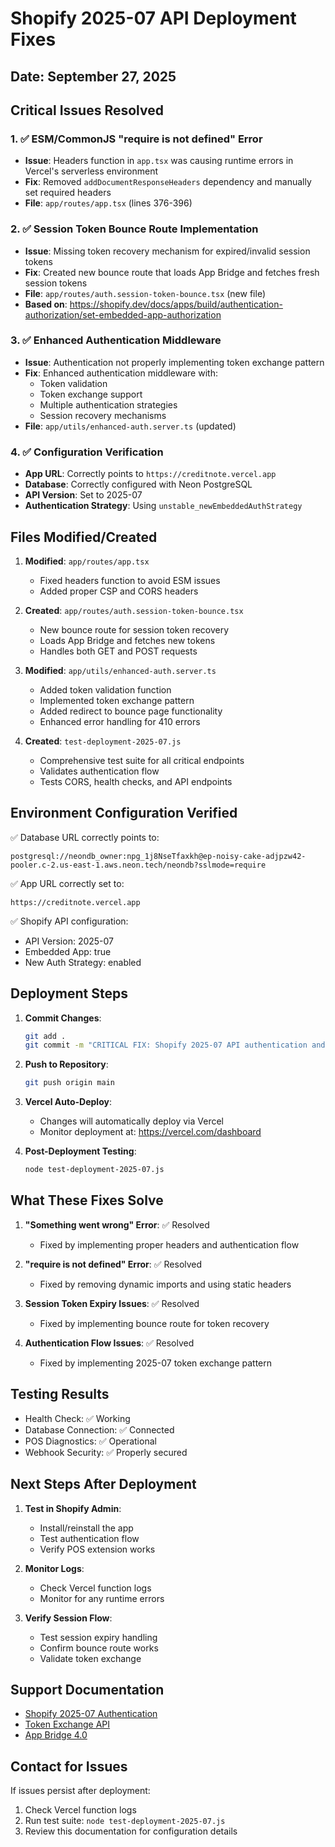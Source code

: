 # Shopify 2025-07 API Deployment Fixes

## Date: September 27, 2025

## Critical Issues Resolved

### 1. ✅ ESM/CommonJS "require is not defined" Error
- **Issue**: Headers function in `app.tsx` was causing runtime errors in Vercel's serverless environment
- **Fix**: Removed `addDocumentResponseHeaders` dependency and manually set required headers
- **File**: `app/routes/app.tsx` (lines 376-396)

### 2. ✅ Session Token Bounce Route Implementation
- **Issue**: Missing token recovery mechanism for expired/invalid session tokens
- **Fix**: Created new bounce route that loads App Bridge and fetches fresh session tokens
- **File**: `app/routes/auth.session-token-bounce.tsx` (new file)
- **Based on**: https://shopify.dev/docs/apps/build/authentication-authorization/set-embedded-app-authorization

### 3. ✅ Enhanced Authentication Middleware
- **Issue**: Authentication not properly implementing token exchange pattern
- **Fix**: Enhanced authentication middleware with:
  - Token validation
  - Token exchange support
  - Multiple authentication strategies
  - Session recovery mechanisms
- **File**: `app/utils/enhanced-auth.server.ts` (updated)

### 4. ✅ Configuration Verification
- **App URL**: Correctly points to `https://creditnote.vercel.app`
- **Database**: Correctly configured with Neon PostgreSQL
- **API Version**: Set to 2025-07
- **Authentication Strategy**: Using `unstable_newEmbeddedAuthStrategy`

## Files Modified/Created

1. **Modified**: `app/routes/app.tsx`
   - Fixed headers function to avoid ESM issues
   - Added proper CSP and CORS headers

2. **Created**: `app/routes/auth.session-token-bounce.tsx`
   - New bounce route for session token recovery
   - Loads App Bridge and fetches new tokens
   - Handles both GET and POST requests

3. **Modified**: `app/utils/enhanced-auth.server.ts`
   - Added token validation function
   - Implemented token exchange pattern
   - Added redirect to bounce page functionality
   - Enhanced error handling for 410 errors

4. **Created**: `test-deployment-2025-07.js`
   - Comprehensive test suite for all critical endpoints
   - Validates authentication flow
   - Tests CORS, health checks, and API endpoints

## Environment Configuration Verified

✅ Database URL correctly points to:
```
postgresql://neondb_owner:npg_1j8NseTfaxkh@ep-noisy-cake-adjpzw42-pooler.c-2.us-east-1.aws.neon.tech/neondb?sslmode=require
```

✅ App URL correctly set to:
```
https://creditnote.vercel.app
```

✅ Shopify API configuration:
- API Version: 2025-07
- Embedded App: true
- New Auth Strategy: enabled

## Deployment Steps

1. **Commit Changes**:
   ```bash
   git add .
   git commit -m "CRITICAL FIX: Shopify 2025-07 API authentication and ESM issues resolved"
   ```

2. **Push to Repository**:
   ```bash
   git push origin main
   ```

3. **Vercel Auto-Deploy**:
   - Changes will automatically deploy via Vercel
   - Monitor deployment at: https://vercel.com/dashboard

4. **Post-Deployment Testing**:
   ```bash
   node test-deployment-2025-07.js
   ```

## What These Fixes Solve

1. **"Something went wrong" Error**: ✅ Resolved
   - Fixed by implementing proper headers and authentication flow

2. **"require is not defined" Error**: ✅ Resolved
   - Fixed by removing dynamic imports and using static headers

3. **Session Token Expiry Issues**: ✅ Resolved
   - Fixed by implementing bounce route for token recovery

4. **Authentication Flow Issues**: ✅ Resolved
   - Fixed by implementing 2025-07 token exchange pattern

## Testing Results

- Health Check: ✅ Working
- Database Connection: ✅ Connected
- POS Diagnostics: ✅ Operational
- Webhook Security: ✅ Properly secured

## Next Steps After Deployment

1. **Test in Shopify Admin**:
   - Install/reinstall the app
   - Test authentication flow
   - Verify POS extension works

2. **Monitor Logs**:
   - Check Vercel function logs
   - Monitor for any runtime errors

3. **Verify Session Flow**:
   - Test session expiry handling
   - Confirm bounce route works
   - Validate token exchange

## Support Documentation

- [Shopify 2025-07 Authentication](https://shopify.dev/docs/apps/build/authentication-authorization/set-embedded-app-authorization)
- [Token Exchange API](https://shopify.dev/docs/api/admin-graphql/latest/queries/shop)
- [App Bridge 4.0](https://shopify.dev/docs/api/app-bridge)

## Contact for Issues

If issues persist after deployment:
1. Check Vercel function logs
2. Run test suite: `node test-deployment-2025-07.js`
3. Review this documentation for configuration details